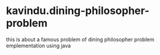 # kavindu.dining-philosopher-problem
this is about a famous problem of  dining philosopher problem emplementation using java
